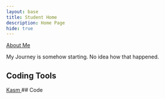 ```yaml
---
layout: base
title: Student Home 
description: Home Page
hide: true
---
```

<html lang="en">
<head>
<style>
head  {
  font-size: 24px;
  font-family: courier-new;
}

body {
  font-size: 24px;
  font-family: courier-new;
}
</style>

 <a href="index2.md"> 
   About Me
 </a>
</head>

<body>

My Journey is somehow starting. No idea how that happened.

## Coding Tools
<a href="https://kasm.nighthawkcodingsociety.com/">
Kasm
</a>
## Code

</body>
</html>